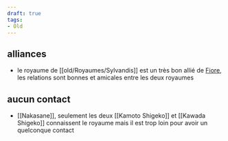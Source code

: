 ```yaml
---
draft: true
tags:
- Old
---
```


## alliances
- le royaume de [[old/Royaumes/Sylvandis]] est un très bon allié de [Fiore](Fiore.md), les relations sont bonnes et amicales entre les deux royaumes 
## aucun contact
- [[Nakasane]], seulement les deux [[Kamoto Shigeko]] et [[Kawada Shigeko]] connaissent le royaume mais il est trop loin pour avoir un quelconque contact